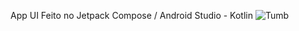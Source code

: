 App UI Feito no Jetpack Compose / Android Studio - Kotlin
![Tumb](https://github.com/user-attachments/assets/7774bb8e-57bd-4e5a-b433-c8abc5f54ad1)
